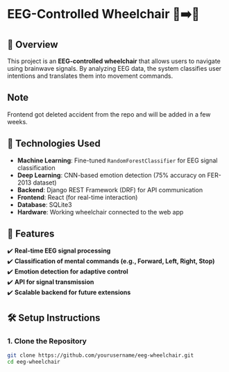 # EEG-Controlled Wheelchair 🧠➡️🦽

## 🚀 Overview
This project is an **EEG-controlled wheelchair** that allows users to navigate using brainwave signals. By analyzing EEG data, the system classifies user intentions and translates them into movement commands. 

## Note
Frontend got deleted accident from the repo and will be added in a few weeks.

## 🔬 Technologies Used
- **Machine Learning**: Fine-tuned `RandomForestClassifier` for EEG signal classification  
- **Deep Learning**: CNN-based emotion detection (75% accuracy on FER-2013 dataset)  
- **Backend**: Django REST Framework (DRF) for API communication  
- **Frontend**: React (for real-time interaction)  
- **Database**: SQLite3  
- **Hardware**: Working wheelchair connected to the web app

## 🎯 Features
✔️ **Real-time EEG signal processing**  
✔️ **Classification of mental commands (e.g., Forward, Left, Right, Stop)**  
✔️ **Emotion detection for adaptive control**  
✔️ **API for signal transmission**  
✔️ **Scalable backend for future extensions**  

## 🛠️ Setup Instructions
### **1. Clone the Repository**
```bash
git clone https://github.com/yourusername/eeg-wheelchair.git
cd eeg-wheelchair

